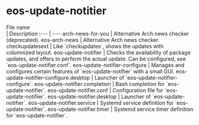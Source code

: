 # eos-update-notitier

<div style="width:290px">File name</div> | Description
:--- | :---
arch-news-for-you | Alternative Arch news checker (deprecated).
eos-arch-news | Alternative Arch news checker.
checkupdatesext | Like `checkupdates`, shows the updates with columnized layout.
eos-update-notifier | Checks the availability of package updates, and offers to perform the actual update. Can be configured, see `eos-update-notifier.conf`.
eos-update-notifier-configure | Manages and configures certain features of `eos-update-notifier` with a small GUI.
eos-update-notifier-configure.desktop | Launcher of `eos-update-notifier-configure`.
eos-update-notifier.completion | Bash completion for `eos-update-notifier`.
eos-update-notifier.conf | Configuration file for `eos-update-notifier`.
eos-update-notifier.desktop | Launcher of `eos-update-notifier`.
eos-update-notifier.service | Systemd service definition for `eos-update-notifier`.
eos-update-notifier.timer | Systemd service timer definition for `eos-update-notifier`.
